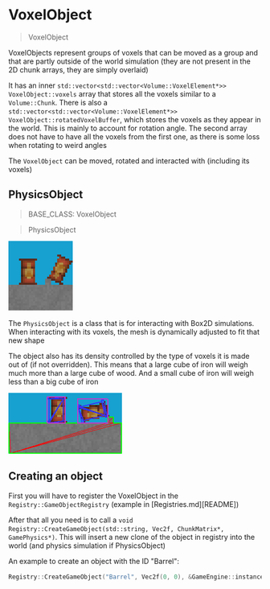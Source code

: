 # VoxelObject

> VoxelObject

VoxelObjects represent groups of voxels that can be moved as a group and that are partly outside of the world simulation (they are not present in the 2D chunk arrays, they are simply overlaid)

It has an inner `std::vector<std::vector<Volume::VoxelElement*>> VoxelObject::voxels` array that stores all the voxels similar to a `Volume::Chunk`. There is also a `std::vector<std::vector<Volume::VoxelElement*>> VoxelObject::rotatedVoxelBuffer`, which stores the voxels as they appear in the world. This is mainly to account for rotation angle. The second array does not have to have all the voxels from the first one, as there is some loss when rotating to weird angles

The `VoxelObject` can be moved, rotated and interacted with (including its voxels) 

## PhysicsObject

> BASE_CLASS: VoxelObject

> PhysicsObject

<img src="images/physicsobjects.png" alt="PhysicsObject" title="PhysicsObjects just laying around">

The `PhysicsObject` is a class that is for interacting with Box2D simulations. When interacting with its voxels, the mesh is dynamically adjusted to fit that new shape

The object also has its density controlled by the type of voxels it is made out of (if not overridden). This means that a large cube of iron will weigh much more than a large cube of wood. And a small cube of iron will weigh less than a big cube of iron

<img src="images/physicsobjects-debug.png" alt="PhysicsObject debug image" title="PhysicsObject's mesh and such">

## Creating an object

[REGISTRY_TUTORIAL]: Registries.md

First you will have to register the VoxelObject in the `Registry::GameObjectRegistry` (example in [Registries.md][README])

After that all you need is to call a `void Registry::CreateGameObject(std::string, Vec2f, ChunkMatrix*, GamePhysics*)`. This will insert a new clone of the object in registry into the world (and physics simulation if PhysicsObject)

An example to create an object with the ID "Barrel":
```cpp
Registry::CreateGameObject("Barrel", Vec2f(0, 0), &GameEngine::instance->chunkMatrix, GameEngine::physics);
```